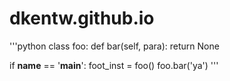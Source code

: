 dkentw.github.io
================



'''python
class foo:
    def bar(self, para):
        return None

if __name__ == '__main__':
    foot_inst = foo()
    foo.bar('ya')
'''
